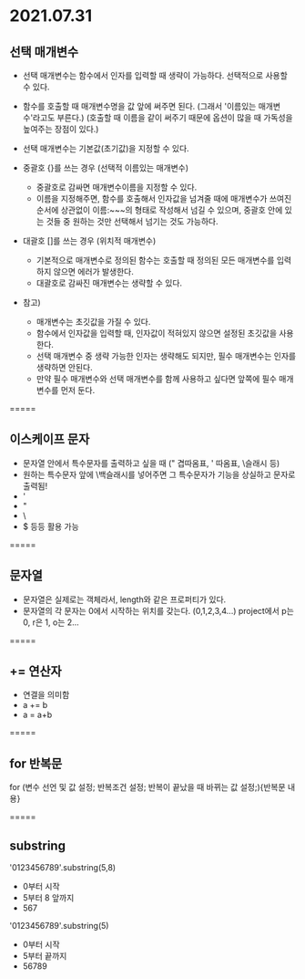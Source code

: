 # 2021.07.31

## 선택 매개변수

* 선택 매개변수는 함수에서 인자를 입력할 때 생략이 가능하다. 선택적으로 사용할 수 있다.
* 함수를 호출할 때 매개변수명을 값 앞에 써주면 된다. 
    (그래서 '이름있는 매개변수'라고도 부른다.) 
    (호출할 때 이름을 같이 써주기 때문에 옵션이 많을 때 가독성을 높여주는 장점이 있다.)
* 선택 매개변수는 기본값(초기값)을 지정할 수 있다.


* 중괄호 {}를 쓰는 경우 (선택적 이름있는 매개변수)
    * 중괄호로 감싸면 매개변수이름을 지정할 수 있다.
    * 이름을 지정해주면, 함수를 호출해서 인자값을 넘겨줄 때에
    매개변수가 쓰여진 순서에 상관없이 이름:~~~의 형태로 작성해서 넘길 수 있으며, 
    중괄호 안에 있는 것들 중 원하는 것만 선택해서 넘기는 것도 가능하다.

* 대괄호 []를 쓰는 경우 (위치적 매개변수)
    * 기본적으로 매개변수로 정의된 함수는 호출할 때 정의된 모든 매개변수를 입력하지 않으면 에러가 발생한다.
    * 대괄호로 감싸진 매개변수는 생략할 수 있다.

* 참고)
    * 매개변수는 초깃값을 가질 수 있다.
    * 함수에서 인자값을 입력할 때, 인자값이 적혀있지 않으면 설정된 초깃값을 사용한다.
    * 선택 매개변수 중 생략 가능한 인자는 생략해도 되지만, 필수 매개변수는 인자를 생략하면 안된다.
    * 만약 필수 매개변수와 선택 매개변수를 함께 사용하고 싶다면 앞쪽에 필수 매개변수를 먼저 둔다.


=====


## 이스케이프 문자

* 문자열 안에서 특수문자를 출력하고 싶을 때 (" 겹따옴표, ' 따옴표, \슬래시 등)
* 원하는 특수문자 앞에 \백슬래시를 넣어주면 그 특수문자가 기능을 상실하고 문자로 출력됨!
* \'
* \"
* \\
* \$
등등 활용 가능


=====


## 문자열

* 문자열은 실제로는 객체라서, length와 같은 프로퍼티가 있다.
* 문자열의 각 문자는 0에서 시작하는 위치를 갖는다. (0,1,2,3,4...) project에서 p는 0, r은 1, o는 2...


=====

## += 연산자

* 연결을 의미함
* a += b
* a = a+b


=====

## for 반복문

for (변수 선언 및 값 설정; 반복조건 설정; 반복이 끝났을 때 바뀌는 값 설정;){반복문 내용}

=====

## substring

'0123456789'.substring(5,8) 
* 0부터 시작
* 5부터 8 앞까지 
* 567

'0123456789'.substring(5) 
* 0부터 시작
* 5부터 끝까지
* 56789

